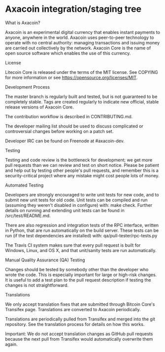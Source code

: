 Axacoin integration/staging tree
================================
What is Axacoin?

Axacoin is an experimental digital currency that enables instant payments to anyone, anywhere in the world. Axacoin uses peer-to-peer technology to operate with no central authority: managing transactions and issuing money are carried out collectively by the network. Axacoin Core is the name of open source software which enables the use of this currency.



License

Litecoin Core is released under the terms of the MIT license. See COPYING for more information or see https://opensource.org/licenses/MIT.

Development Process

The master branch is regularly built and tested, but is not guaranteed to be completely stable. Tags are created regularly to indicate new official, stable release versions of Axacoin Core.

The contribution workflow is described in CONTRIBUTING.md.

The developer mailing list should be used to discuss complicated or controversial changes before working on a patch set.

Developer IRC can be found on Freenode at #axacoin-dev.

Testing

Testing and code review is the bottleneck for development; we get more pull requests than we can review and test on short notice. Please be patient and help out by testing other people's pull requests, and remember this is a security-critical project where any mistake might cost people lots of money.

Automated Testing

Developers are strongly encouraged to write unit tests for new code, and to submit new unit tests for old code. Unit tests can be compiled and run (assuming they weren't disabled in configure) with: make check. Further details on running and extending unit tests can be found in /src/test/README.md.

There are also regression and integration tests of the RPC interface, written in Python, that are run automatically on the build server. These tests can be run (if the test dependencies are installed) with: qa/pull-tester/rpc-tests.py

The Travis CI system makes sure that every pull request is built for Windows, Linux, and OS X, and that unit/sanity tests are run automatically.

Manual Quality Assurance (QA) Testing

Changes should be tested by somebody other than the developer who wrote the code. This is especially important for large or high-risk changes. It is useful to add a test plan to the pull request description if testing the changes is not straightforward.

Translations

We only accept translation fixes that are submitted through Bitcoin Core's Transifex page. Translations are converted to Axacoin periodically.

Translations are periodically pulled from Transifex and merged into the git repository. See the translation process for details on how this works.

Important: We do not accept translation changes as GitHub pull requests because the next pull from Transifex would automatically overwrite them again.

